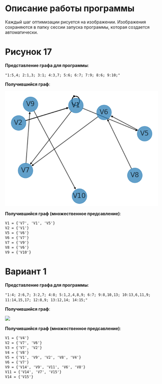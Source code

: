 # Описание работы программы
Каждый шаг оптимизации рисуется на изображении.
Изображения сохраняются в папку сессии запуска программы, которая создается автоматически.

# Рисунок 17

**Представление графа для программы**:

`"1:5,4; 2:1,3; 3:1; 4:3,7; 5:6; 6:7; 7:9; 8:6; 9:10;"`

**Получившийся граф**: 

![](../imgs/risunok17_step=8.png)

**Получившийся граф (множественное предсавление)**: 
```
V1 = {'V7', 'V1', 'V5'}
V2 = {'V1'}
V5 = {'V6'}
V6 = {'V7'}
V7 = {'V9'}
V8 = {'V6'}
V9 = {'V10'}
```

# Вариант 1

**Представление графа для программы**:

`"1:4; 2:6,7; 3:2,7; 4:8; 5:1,2,4,8,9; 6:7; 9:8,10,13; 10:13,6,11,9; 11:14,15,17; 12:8,9; 13:12,14; 14:15;"`

**Получившийся граф**: 

![](../imgs/step=12.png)

**Получившийся граф (множественное предсавление)**: 
```
V1 = {'V4'}
V2 = {'V7', 'V6'}
V3 = {'V7', 'V2'}
V4 = {'V8'}
V5 = {'V1', 'V9', 'V2', 'V8', 'V4'}
V6 = {'V7'}
V9 = {'V14', 'V9', 'V11', 'V6', 'V8'}
V11 = {'V14', 'V7', 'V15'}
V14 = {'V15'}
```